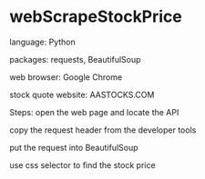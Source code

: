 # webScrapeStockPrice

language: Python

<red>packages:</red> requests, BeautifulSoup

web browser: Google Chrome

stock quote website: AASTOCKS.COM

Steps:
open the web page and locate the API

copy the request header from the developer tools

put the request into BeautifulSoup

use css selector to find the stock price
